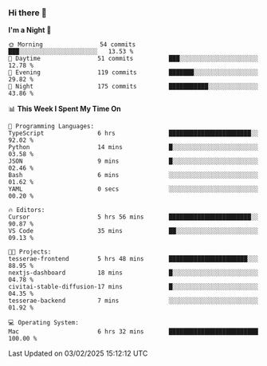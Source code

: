 ### Hi there 👋

<!--
**ALiersEL/ALiersEL** is a ✨ _special_ ✨ repository because its `README.md` (this file) appears on your GitHub profile.

Here are some ideas to get you started:

- 🔭 I’m currently working on ...
- 🌱 I’m currently learning ...
- 👯 I’m looking to collaborate on ...
- 🤔 I’m looking for help with ...
- 💬 Ask me about ...
- 📫 How to reach me: ...
- 😄 Pronouns: ...
- ⚡ Fun fact: ...
-->

<!--START_SECTION:waka-->
**I'm a Night 🦉** 

```text
🌞 Morning                54 commits          ███░░░░░░░░░░░░░░░░░░░░░░   13.53 % 
🌆 Daytime                51 commits          ███░░░░░░░░░░░░░░░░░░░░░░   12.78 % 
🌃 Evening                119 commits         ███████░░░░░░░░░░░░░░░░░░   29.82 % 
🌙 Night                  175 commits         ███████████░░░░░░░░░░░░░░   43.86 % 
```


📊 **This Week I Spent My Time On** 

```text
💬 Programming Languages: 
TypeScript               6 hrs               ███████████████████████░░   92.02 % 
Python                   14 mins             █░░░░░░░░░░░░░░░░░░░░░░░░   03.58 % 
JSON                     9 mins              █░░░░░░░░░░░░░░░░░░░░░░░░   02.46 % 
Bash                     6 mins              ░░░░░░░░░░░░░░░░░░░░░░░░░   01.62 % 
YAML                     0 secs              ░░░░░░░░░░░░░░░░░░░░░░░░░   00.20 % 

🔥 Editors: 
Cursor                   5 hrs 56 mins       ███████████████████████░░   90.87 % 
VS Code                  35 mins             ██░░░░░░░░░░░░░░░░░░░░░░░   09.13 % 

🐱‍💻 Projects: 
tesserae-frontend        5 hrs 48 mins       ██████████████████████░░░   88.95 % 
nextjs-dashboard         18 mins             █░░░░░░░░░░░░░░░░░░░░░░░░   04.78 % 
civitai-stable-diffusion-17 mins             █░░░░░░░░░░░░░░░░░░░░░░░░   04.35 % 
tesserae-backend         7 mins              ░░░░░░░░░░░░░░░░░░░░░░░░░   01.92 % 

💻 Operating System: 
Mac                      6 hrs 32 mins       █████████████████████████   100.00 % 
```


 Last Updated on 03/02/2025 15:12:12 UTC
<!--END_SECTION:waka-->
